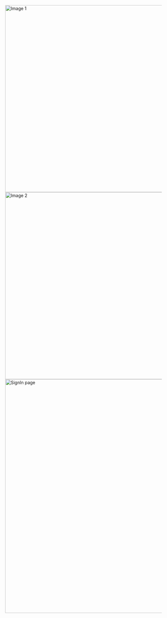 <div>
  <img src="https://github.com/beingshahidali/Connect-and-Chat/assets/57036280/fa448c47-142b-478b-a047-96ea52955a07" width="600" alt="Image 1">
  <img src="https://github.com/beingshahidali/Connect-and-Chat/assets/57036280/06295623-17fd-4831-858a-c4c2533e30d1" width="600" alt="Image 2">
</div>

<div></div>
  <img src="https://github.com/beingshahidali/Connect-and-Chat/assets/57036280/ac9e8d37-0880-4472-8240-3c8f315344e9" width="750" alt="SignIn page">
</div>



